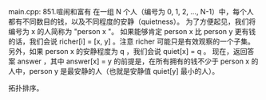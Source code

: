 main.cpp:
851.喧闹和富有
在一组 N 个人（编号为 0, 1, 2, ..., N-1）中，每个人都有不同数目的钱，以及不同程度的安静（quietness）。
为了方便起见，我们将编号为 x 的人简称为 "person x "。
如果能够肯定 person x 比 person y 更有钱的话，我们会说 richer[i] = [x, y] 。注意 richer 可能只是有效观察的一个子集。
另外，如果 person x 的安静程度为 q ，我们会说 quiet[x] = q 。
现在，返回答案 answer ，其中 answer[x] = y 的前提是，在所有拥有的钱不少于 person x 的人中，person y 是最安静的人（也就是安静值 quiet[y] 最小的人）。

拓扑排序。
